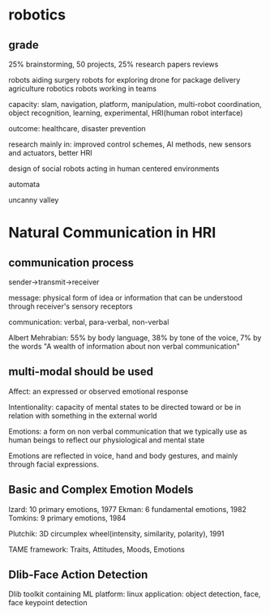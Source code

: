 
# robotics

## grade

25% brainstorming, 50 projects, 25% research papers reviews

robots aiding surgery
robots for exploring
drone for package delivery
agriculture robotics
robots working in teams

capacity: slam, navigation, platform, manipulation, multi-robot coordination, object recognition, learning, experimental, HRI(human robot interface)

outcome: healthcare, disaster prevention

research mainly in: improved control schemes, AI methods, new sensors and actuators, better HRI

design of social robots acting in human centered environments

automata

uncanny valley

# Natural Communication in HRI

## communication process

sender->transmit->receiver

message: physical form of idea or information that can be understood through receiver's sensory receptors

communication: verbal, para-verbal, non-verbal

Albert Mehrabian: 55% by body language, 38% by tone of the voice, 7% by the words
"A wealth of information about non verbal communication"

## multi-modal should be used

Affect: an expressed or observed emotional response

Intentionality: capacity of mental states to be directed toward or be in relation with something in the external world

Emotions: a form on non verbal communication that we typically use as human beings to reflect our physiological and mental state

Emotions are reflected in voice, hand and body gestures, and mainly through facial expressions.

## Basic and Complex Emotion Models
Izard: 10 primary emotions, 1977
Ekman: 6 fundamental emotions, 1982
Tomkins: 9 primary emotions, 1984

Plutchik: 3D circumplex wheel(intensity, similarity, polarity), 1991

TAME framework: Traits, Attitudes, Moods, Emotions

## Dlib-Face Action Detection
Dlib toolkit containing ML
platform: linux
application: object detection, face, face keypoint detection